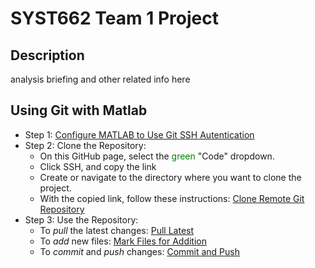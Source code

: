 # SYST662 Team 1 Project
## Description
analysis briefing and other related info here

## Using Git with Matlab
- Step 1: [Configure MATLAB to Use Git SSH Autentication](https://www.mathworks.com/help/matlab/matlab_prog/set-up-git-source-control.html#use_ssh_authentication)
- Step 2: Clone the Repository:
  - On this GitHub page, select the <span style="color:green">green</span> "Code" dropdown.
  - Click SSH, and copy the link
  - Create or navigate to the directory where you want to clone the project.
  - With the copied link, follow these instructions: [Clone Remote Git Repository](https://www.mathworks.com/help/matlab/matlab_prog/use-git-in-matlab.html#d124e78042)
- Step 3: Use the Repository:
  - To *pull* the latest changes: [Pull Latest](https://www.mathworks.com/help/matlab/matlab_prog/use-git-in-matlab.html#buhx8yc-1)
  - To *add* new files: [Mark Files for Addition](https://www.mathworks.com/help/matlab/matlab_prog/use-git-in-matlab.html#mw_4cecdda1-2532-428c-bb21-0bc5f672469a)
  - To *commit* and *push* changes: [Commit and Push](https://www.mathworks.com/help/matlab/matlab_prog/use-git-in-matlab.html#mw_fad85c95-3a06-4813-b29b-bbd419ce5fd1)
